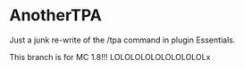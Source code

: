 # AnotherTPA
Just a junk re-write of the /tpa command in plugin Essentials.

This branch is for MC 1.8!!! 
LOLOLOLOLOLOLOLOLOLx
